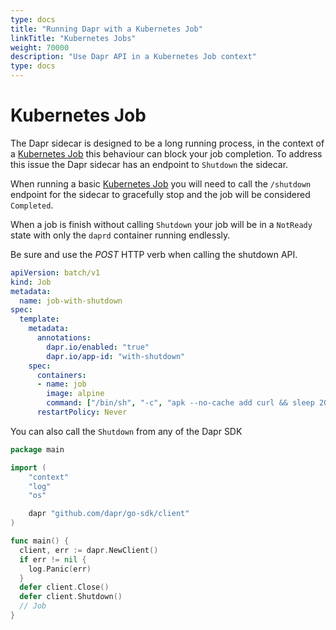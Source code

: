 ```yaml
---
type: docs
title: "Running Dapr with a Kubernetes Job"
linkTitle: "Kubernetes Jobs"
weight: 70000
description: "Use Dapr API in a Kubernetes Job context"
type: docs
---
```


# Kubernetes Job

The Dapr sidecar is designed to be a long running process, in the context of a [Kubernetes Job](https://kubernetes.io/docs/concepts/workloads/controllers/job/) this behaviour can block your job completion.
To address this issue the Dapr sidecar has an endpoint to `Shutdown` the sidecar.

When running a basic [Kubernetes Job](https://kubernetes.io/docs/concepts/workloads/controllers/job/) you will need to call the `/shutdown` endpoint for the sidecar to gracefully stop and the job will be considered `Completed`.

When a job is finish without calling `Shutdown` your job will be in a `NotReady` state with only the `daprd` container running endlessly.

Be sure and use the *POST* HTTP verb when calling the shutdown API.

```yaml
apiVersion: batch/v1
kind: Job
metadata:
  name: job-with-shutdown
spec:
  template:
    metadata:
      annotations:
        dapr.io/enabled: "true"
        dapr.io/app-id: "with-shutdown"
    spec:
      containers:
      - name: job
        image: alpine
        command: ["/bin/sh", "-c", "apk --no-cache add curl && sleep 20 && curl -X POST localhost:3500/v1.0/shutdown"]
      restartPolicy: Never
```

You can also call the `Shutdown` from any of the Dapr SDK

```go
package main

import (
	"context"
	"log"
	"os"

	dapr "github.com/dapr/go-sdk/client"
)

func main() {
  client, err := dapr.NewClient()
  if err != nil {
    log.Panic(err)
  }
  defer client.Close()
  defer client.Shutdown()
  // Job
}
```
